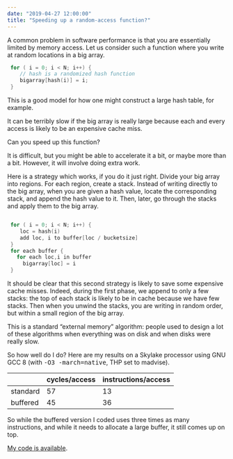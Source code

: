 ```yaml
---
date: "2019-04-27 12:00:00"
title: "Speeding up a random-access function?"
---
```




A common problem in software performance is that you are essentially limited by memory access. Let us consider such a function where you write at random locations in a big array.
```C
 for ( i = 0; i < N; i++) {
    // hash is a randomized hash function
    bigarray[hash(i)] = i;
 }
```


This is a good model for how one might construct a large hash table, for example.

It can be terribly slow if the big array is really large because each and every access is likely to be an expensive cache miss.

Can you speed up this function?

It is difficult, but you might be able to accelerate it a bit, or maybe more than a bit. However, it will involve doing extra work.

Here is a strategy which works, if you do it just right. Divide your big array into regions. For each region, create a stack. Instead of writing directly to the big array, when you are given a hash value, locate the corresponding stack, and append the hash value to it. Then, later, go through the stacks and apply them to the big array.
```C

 for ( i = 0; i < N; i++) {
    loc = hash(i)
    add loc, i to buffer[loc / bucketsize]
 }
 for each buffer {
   for each loc,i in buffer
     bigarray[loc] = i
 }
```


It should be clear that this second strategy is likely to save some expensive cache misses. Indeed, during the first phase, we append to only a few stacks: the top of each stack is likely to be in cache because we have few stacks. Then when you unwind the stacks, you are writing in random order, but within a small region of the big array.

This is a standard &ldquo;external memory&rdquo; algorithm: people used to design a lot of these algorithms when everything was on disk and when disks were really slow.

So how well do I do? Here are my results on a Skylake processor using GNU GCC 8 (with <tt>-O3 -march=native</tt>, THP set to madvise).

&nbsp;                   |cycles/access            |instructions/access      |
-------------------------|-------------------------|-------------------------|
standard                 |57                       |13                       |
buffered                 |45                       |36                       |


So while the buffered version I coded uses three times as many instructions, and while it needs to allocate a large buffer, it still comes up on top.

[My code is available](https://github.com/lemire/Code-used-on-Daniel-Lemire-s-blog/tree/master/2019/04/26).

